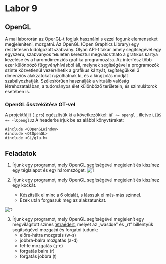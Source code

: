 # Labor 9

## OpenGL
A mai labororán az OpenGL-t fogjuk használni s ezzel fogunk elemenseket megjeleníteni, mozgatni. Az OpenGL (Open Graphics Library) egy részletesen kidolgozott szabvány. Olyan API-t takar, amely segítségével egy egyszerű, szabványos felületen keresztül megvalósítható a grafikus kártya kezelése és a háromdimenziós grafika programozása. Az interfész több ezer különböző függvényhívásból áll, melynek segítségével a programozók szinte közvetlenül vezérelhetik a grafikus kártyát, segítségükkel 3 dimenziós alakzatokat rajzolhatnak ki, és a kirajzolás módját szabályozhatják. Széleskörűen használják  a virtuális valóság létrehozatalában, a tudományos élet különböző területein, és szimulátorok esetében is.

### OpenGL összekötése QT-vel

A projektfájlt (```.pro```) egészítsük ki a következőkkel: 
```QT += opengl```
, illetve ```LIBS += -lOpengl32```
A headerbe írjuk be az alábbi könyvtárakat:
```
#include <QOpenGLWindow>
#include <QtOpenGL>
#include <GL/glu.h>
```


## Feladatok
1. Írjunk egy programot, mely OpenGL segítségével megjelenít és kiszínez egy téglalapot és egy háromszöget.
![1](https://user-images.githubusercontent.com/78269344/114312903-08cd2e80-9afd-11eb-8450-a37bcb4f04fd.png)

2. Írjunk egy programot, mely OpenGL segítségével megjelenít és kiszínez egy kockát.
   - Készítsük el mind a 6 oldalát, s lásssuk el más-más színnel.
   - Ezek után forgassuk meg az alakzatunkat.

![2](https://i.ibb.co/jRJWn9X/kocka.png)

3. Írjunk egy programot, mely OpenGL segítségével megjelenít egy megvilágított színes [tetraédert](https://hu.wikipedia.org/wiki/Tetraéder), melyet az „wasdqe” és „rt” billentyűk segítségével mozgatni és forgatni tudunk:
   - előre-hátra mozgatás (w-s)
   - jobbra-balra mozgatás (a-d)
   - fel-le mozgatás (q-e)
   - forgatás balra (r)
   - forgatás jobbra (t)

